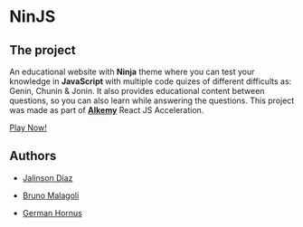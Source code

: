 # NinJS

## The project

An educational website with **Ninja** theme where you can test your knowledge in **JavaScript** with multiple code quizes of different difficults as: Genin, Chunin & Jonin.
It also provides educational content between questions, so you can also learn while answering the questions.
This project was made as part of [ **Alkemy**](https://www.alkemy.org/) React JS Acceleration.

[Play Now!](https://nin-js.netlify.app)

## Authors

- [Jalinson Díaz](https://www.linkedin.com/in/jalinson-diaz/)

- [Bruno Malagoli](https://www.linkedin.com/in/bruno-malagoli/)

- [German Hornus ](https://www.linkedin.com/in/german-hornus/)
